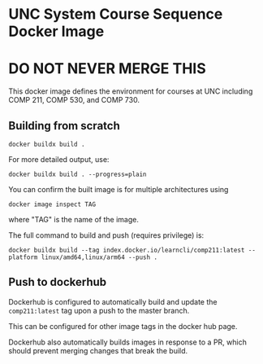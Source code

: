 # UNC System Course Sequence Docker Image

# DO NOT NEVER MERGE THIS

This docker image defines the environment for courses at UNC including
COMP 211, COMP 530, and COMP 730.

## Building from scratch

`docker buildx build .`

For more detailed output, use:

`docker buildx build . --progress=plain`

You can confirm the built image is for multiple architectures using

`docker image inspect TAG`

where "TAG" is the name of the image.

The full command to build and push (requires privilege) is:

`docker buildx build --tag index.docker.io/learncli/comp211:latest --platform linux/amd64,linux/arm64 --push .`

## Push to dockerhub

Dockerhub is configured to automatically build and update the
`comp211:latest` tag upon a push to the master branch.

This can be configured for other image tags in the docker hub page.

Dockerhub also automatically builds images in response to a PR,
which should prevent merging changes that break the build.
